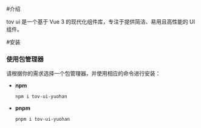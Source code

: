 #介绍

tov ui 是一个基于 Vue 3 的现代化组件库，专注于提供简洁、易用且高性能的 UI 组件。

#安装 
### 使用包管理器

请根据你的需求选择一个包管理器，并使用相应的命令进行安装：
- **npm**
  ```bash
  npm i tov-ui-yuohan
  ```

- **pnpm**
  ```bash
  pnpm i tov-ui-yuohan
  ```